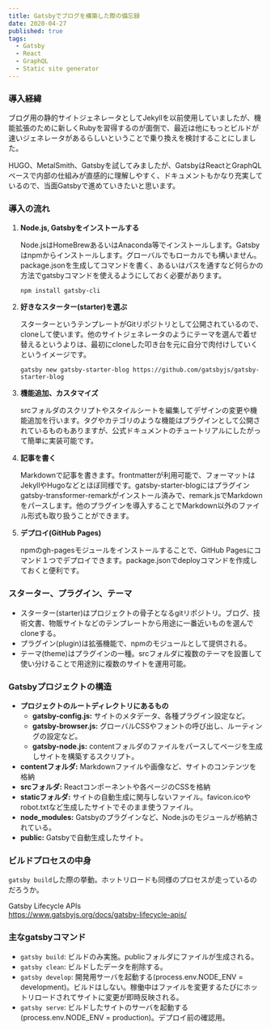 ```yaml
---
title: Gatsbyでブログを構築した際の備忘録
date: 2020-04-27
published: true
tags:
  - Gatsby
  - React
  - GraphQL
  - Static site generator
---
```



### 導入経緯

ブログ用の静的サイトジェネレータとしてJekyllを以前使用していましたが、機能拡張のために新しくRubyを習得するのが面倒で、最近は他にもっとビルドが速いジェネレータがあるらしいということで乗り換えを検討することにしました。

HUGO、MetalSmith、Gatsbyを試してみましたが、GatsbyはReactとGraphQLベースで内部の仕組みが直感的に理解しやすく、ドキュメントもかなり充実しているので、当面Gatsbyで進めていきたいと思います。


### 導入の流れ

1. **Node.js, Gatsbyをインストールする**

   Node.jsはHomeBrewあるいはAnaconda等でインストールします。Gatsbyはnpmからインストールします。グローバルでもローカルでも構いません。package.jsonを生成してコマンドを書く、あるいはパスを通すなど何らかの方法でgatsbyコマンドを使えるようにしておく必要があります。
   ```
   npm install gatsby-cli
   ```

1. **好きなスターター(starter)を選ぶ**

   スターターというテンプレートがGitリポジトリとして公開されているので、cloneして使います。他のサイトジェネレータのようにテーマを選んで着せ替えるというよりは、最初にcloneした叩き台を元に自分で肉付けしていくというイメージです。
   ```
   gatsby new gatsby-starter-blog https://github.com/gatsbyjs/gatsby-starter-blog
   ```

1. **機能追加、カスタマイズ**

   srcフォルダのスクリプトやスタイルシートを編集してデザインの変更や機能追加を行います。タグやカテゴリのような機能はプラグインとして公開されているものもありますが、公式ドキュメントのチュートリアルにしたがって簡単に実装可能です。

1. **記事を書く**

   Markdownで記事を書きます。frontmatterが利用可能で、フォーマットはJekyllやHugoなどとほぼ同様です。gatsby-starter-blogにはプラグインgatsby-transformer-remarkがインストール済みで、remark.jsでMarkdownをパースします。他のプラグインを導入することでMarkdown以外のファイル形式も取り扱うことができます。

1. **デプロイ(GitHub Pages)**

   npmのgh-pagesモジュールをインストールすることで、GitHub Pagesにコマンド１つでデプロイできます。package.jsonでdeployコマンドを作成しておくと便利です。


### スターター、プラグイン、テーマ

- スターター(starter)はプロジェクトの骨子となるgitリポジトリ。ブログ、技術文書、物販サイトなどのテンプレートから用途に一番近いものを選んでcloneする。
- プラグイン(plugin)は拡張機能で、npmのモジュールとして提供される。
- テーマ(theme)はプラグインの一種。srcフォルダに複数のテーマを設置して使い分けることで用途別に複数のサイトを運用可能。


### Gatsbyプロジェクトの構造

- **プロジェクトのルートディレクトリにあるもの**
  - **gatsby-config.js:** サイトのメタデータ、各種プラグイン設定など。
  - **gatsby-browser.js:** グローバルCSSやフォントの呼び出し、ルーティングの設定など。
  - **gatsby-node.js:** contentフォルダのファイルをパースしてページを生成しサイトを構築するスクリプト。
- **contentフォルダ:** Markdownファイルや画像など、サイトのコンテンツを格納
- **srcフォルダ:** Reactコンポーネントや各ページのCSSを格納
- **staticフォルダ:** サイトの自動生成に関与しないファイル。favicon.icoやrobot.txtなど生成したサイトでそのまま使うファイル。
- **node_modules:** Gatsbyのプラグインなど、Node.jsのモジュールが格納されている。
- **public:** Gatsbyで自動生成したサイト。


### ビルドプロセスの中身

`gatsby build`した際の挙動。ホットリロードも同様のプロセスが走っているのだろうか。

Gatsby Lifecycle APIs  
https://www.gatsbyjs.org/docs/gatsby-lifecycle-apis/


### 主なgatsbyコマンド

- `gatsby build`: ビルドのみ実施。publicフォルダにファイルが生成される。
- `gatsby clean`: ビルドしたデータを削除する。
- `gatsby develop`: 開発用サーバを起動する(process.env.NODE_ENV = development)。ビルドはしない。稼働中はファイルを変更するたびにホットリロードされてサイトに変更が即時反映される。
- `gatsby serve`: ビルドしたサイトのサーバを起動する(process.env.NODE_ENV = production)。デプロイ前の確認用。

